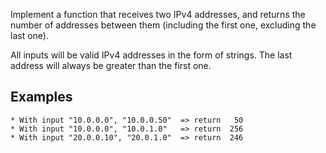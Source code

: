 Implement a function that receives two IPv4 addresses, and returns the number of addresses between them (including the first one, excluding the last one).

All inputs will be valid IPv4 addresses in the form of strings. The last address will always be greater than the first one.

## Examples
````
* With input "10.0.0.0", "10.0.0.50"  => return   50
* With input "10.0.0.0", "10.0.1.0"   => return  256
* With input "20.0.0.10", "20.0.1.0"  => return  246
